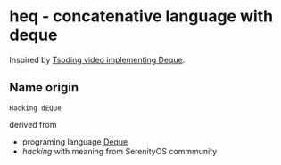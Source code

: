 # heq - concatenative language with deque

Inspired by [Tsoding video implementing Deque](https://www.youtube.com/watch?v=WvwU0wdkB8U).

## Name origin

```
Hacking dEQue
```

derived from

- programing language [Deque](https://www.concatenative.org/wiki/view/Deque)
- _hacking_ with meaning from SerenityOS commmunity

